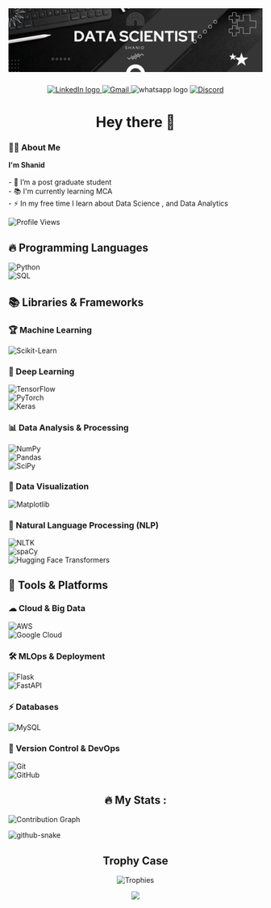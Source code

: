 <div align="center">
  <img src="Images/Banner.jpg"  />
</div>

###


<div align="center">
 <a href="http://www.linkedin.com/in/SH4N1D">
   
  <img src="https://img.shields.io/static/v1?message=LinkedIn&logo=linkedin&label=&color=0077B5&logoColor=white&labelColor=&style=for-the-badge" height="25" alt="LinkedIn logo"/>
</a>
  <a href="mailto:shanidpsha@gmail.com">
  <img src="https://img.shields.io/badge/Gmail-D14836?logo=gmail&logoColor=white&style=for-the-badge" height="25" alt="Gmail"/>
</a>
  <img src="https://img.shields.io/static/v1?message=Whatsapp&logo=whatsapp&label=&color=25D366&logoColor=white&labelColor=&style=for-the-badge" height="25" alt="whatsapp logo"  />
<a href="https://discord.com/users/871299683274870784">
  <img src="https://img.shields.io/badge/Discord-5865F2?logo=discord&logoColor=white&style=for-the-badge" height="25" alt="Discord"/>
</a>
  
</div>

###

<h1 align="center">Hey there 👋</h1>

###

<h3 align="left">👩‍💻  About Me</h3>

<p align="left"> <b>I'm Shanid </b><br><br>- 🔭 I’m a post graduate student <br>- 📚 I'm currently learning MCA<br>- ⚡ In my free time I learn about Data Science , and Data Analytics</p> 

![Profile Views](https://komarev.com/ghpvc/?username=SH4N1D&color=blueviolet)

###
<!--
<h3 align="left">🛠 Language and tools</h3>

###


<div align="left">
  <img src="https://cdn.jsdelivr.net/gh/devicons/devicon/icons/python/python-original.svg" height="40" alt="python logo"  />
  <img width="12" />
  <img src="https://cdn.jsdelivr.net/gh/devicons/devicon/icons/pandas/pandas-original.svg" height="40" alt="pandas logo"  />
  <img width="12" />
  <img src="https://cdn.jsdelivr.net/gh/devicons/devicon/icons/numpy/numpy-original.svg" height="40" alt="numpy logo"  />
  <img width="12" />
  <img src="https://cdn.jsdelivr.net/gh/devicons/devicon/icons/jupyter/jupyter-original.svg" height="40" alt="jupyter logo"  />
  <img width="12" />
  <img src="https://cdn.jsdelivr.net/gh/devicons/devicon/icons/anaconda/anaconda-original.svg" height="40" alt="anaconda logo"  />
   <img width="12" />
  <img src="https://images.sftcdn.net/images/t_app-icon-m/p/574dbe16-1a7b-4787-9aaf-0990bffba958/1398037130/matplotlib-Matplotlib_icon.svg.png" height="40" alt="LOGO"  />
</div>

-->

## 🔥 Programming Languages  
![Python](https://img.shields.io/badge/-Python-3776AB?logo=python&logoColor=white&style=for-the-badge)  
![SQL](https://img.shields.io/badge/-SQL-4479A1?logo=mysql&logoColor=white&style=for-the-badge)  

## 📚 Libraries & Frameworks  
### 🏆 Machine Learning  
![Scikit-Learn](https://img.shields.io/badge/-Scikit%20Learn-F7931E?logo=scikit-learn&logoColor=white&style=for-the-badge)  

### 🧠 Deep Learning  
![TensorFlow](https://img.shields.io/badge/-TensorFlow-FF6F00?logo=tensorflow&logoColor=white&style=for-the-badge)  
![PyTorch](https://img.shields.io/badge/-PyTorch-EE4C2C?logo=pytorch&logoColor=white&style=for-the-badge)  
![Keras](https://img.shields.io/badge/-Keras-D00000?logo=keras&logoColor=white&style=for-the-badge)  

### 📊 Data Analysis & Processing  
![NumPy](https://img.shields.io/badge/-NumPy-013243?logo=numpy&logoColor=white&style=for-the-badge)  
![Pandas](https://img.shields.io/badge/-Pandas-150458?logo=pandas&logoColor=white&style=for-the-badge)  
![SciPy](https://img.shields.io/badge/-SciPy-8CAAE6?logo=scipy&logoColor=white&style=for-the-badge)  

### 🎨 Data Visualization  
![Matplotlib](https://img.shields.io/badge/-Matplotlib-11557C?logo=plotly&logoColor=white&style=for-the-badge)  

### 📝 Natural Language Processing (NLP)  
![NLTK](https://img.shields.io/badge/-NLTK-32A852?logo=python&logoColor=white&style=for-the-badge)  
![spaCy](https://img.shields.io/badge/-spaCy-09A3D5?logo=python&logoColor=white&style=for-the-badge)  
![Hugging Face Transformers](https://img.shields.io/badge/-Transformers-FFDD00?logo=huggingface&logoColor=white&style=for-the-badge)  

## 🚀 Tools & Platforms  
### ☁ Cloud & Big Data  
![AWS](https://img.shields.io/badge/-AWS-232F3E?logo=amazonaws&logoColor=white&style=for-the-badge)  
![Google Cloud](https://img.shields.io/badge/-Google%20Cloud-4285F4?logo=google-cloud&logoColor=white&style=for-the-badge)  

### 🛠 MLOps & Deployment  
![Flask](https://img.shields.io/badge/-Flask-000000?logo=flask&logoColor=white&style=for-the-badge)  
![FastAPI](https://img.shields.io/badge/-FastAPI-009688?logo=fastapi&logoColor=white&style=for-the-badge)  

### ⚡ Databases  
![MySQL](https://img.shields.io/badge/-MySQL-4479A1?logo=mysql&logoColor=white&style=for-the-badge)  

### 📌 Version Control & DevOps  
![Git](https://img.shields.io/badge/-Git-F05032?logo=git&logoColor=white&style=for-the-badge)  
![GitHub](https://img.shields.io/badge/-GitHub-181717?logo=github&logoColor=white&style=for-the-badge)  



###

## <div align="center">🔥   My Stats : </div>








<!--
<div align="center">

![GitHub Streak](https://github-readme-streak-stats.herokuapp.com/?user=SH4N1D&theme=radical)


  <img src="https://streak-stats.demolab.com?user=SH4N1D&locale=en&mode=daily&theme=dark&hide_border=false&border_radius=5&order=3" height="220" alt="Streak graph"  />

-->
![Contribution Graph](https://github-readme-activity-graph.vercel.app/graph?username=SH4N1D&theme=react-dark)
</div>




<picture>
  <source media="(prefers-color-scheme: dark)" srcset="https://raw.githubusercontent.com/SH4N1D/SH4N1D/output/github-snake-dark.svg" />
  <source media="(prefers-color-scheme: light)" srcset="https://raw.githubusercontent.com/SH4N1D/SH4N1D/output/github-snake.svg" />
  <img alt="github-snake" src="https://raw.githubusercontent.com/tobiasmeyhoefer/tobiasmeyhoefer/output/github-snake.svg" />
</picture>


<div align="center">



  
## <center>Trophy Case </center>



![Trophies](https://github-profile-trophy.vercel.app/?username=SH4N1D&theme=darkhub&row=1)


</div>

<div align="center">
  <img src="https://profile-counter.glitch.me/SH4N1D/count.svg?"  />
</div>

###
